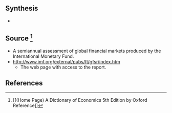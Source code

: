 ## Synthesis
- 
## Source [^1]
- A semiannual assessment of global financial markets produced by the International Monetary Fund.
- http://www.imf.org/external/pubs/ft/gfsr/index.htm
	- The web page with access to the report.
## References

[^1]: [[(Home Page) A Dictionary of Economics 5th Edition by Oxford Reference]]